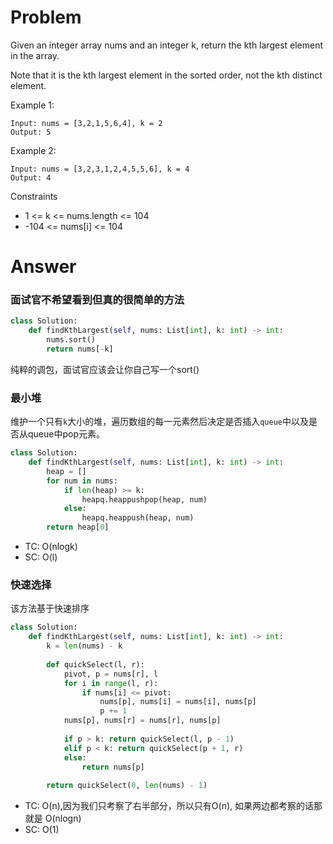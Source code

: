 # Problem
Given an integer array nums and an integer k, return the kth largest element in the array.

Note that it is the kth largest element in the sorted order, not the kth distinct element.

Example 1:
```
Input: nums = [3,2,1,5,6,4], k = 2
Output: 5
```

Example 2:
```
Input: nums = [3,2,3,1,2,4,5,5,6], k = 4
Output: 4
```

Constraints
- 1 <= k <= nums.length <= 104
- -104 <= nums[i] <= 104

# Answer
### 面试官不希望看到但真的很简单的方法
```python
class Solution:
    def findKthLargest(self, nums: List[int], k: int) -> int:
        nums.sort()
        return nums[-k]
```
纯粹的调包，面试官应该会让你自己写一个sort()

### 最小堆
维护一个只有`k`大小的堆，遍历数组的每一元素然后决定是否插入`queue`中以及是否从queue中pop元素。
```python
class Solution:
    def findKthLargest(self, nums: List[int], k: int) -> int:
        heap = []
        for num in nums:
            if len(heap) >= k:
                heapq.heappushpop(heap, num)
            else:
                heapq.heappush(heap, num)
        return heap[0]
```
- TC: O(nlogk)
- SC: O(l)

### 快速选择
该方法基于快速排序
```python
class Solution:
    def findKthLargest(self, nums: List[int], k: int) -> int:
        k = len(nums) - k
        
        def quickSelect(l, r):
            pivot, p = nums[r], l
            for i in range(l, r):
                if nums[i] <= pivot:
                    nums[p], nums[i] = nums[i], nums[p]
                    p += 1
            nums[p], nums[r] = nums[r], nums[p]
            
            if p > k: return quickSelect(l, p - 1)
            elif p < k: return quickSelect(p + 1, r)
            else:
                return nums[p]
        
        return quickSelect(0, len(nums) - 1)
```
- TC: O(n),因为我们只考察了右半部分，所以只有O(n), 如果两边都考察的话那就是 O(nlogn)
- SC: O(1)